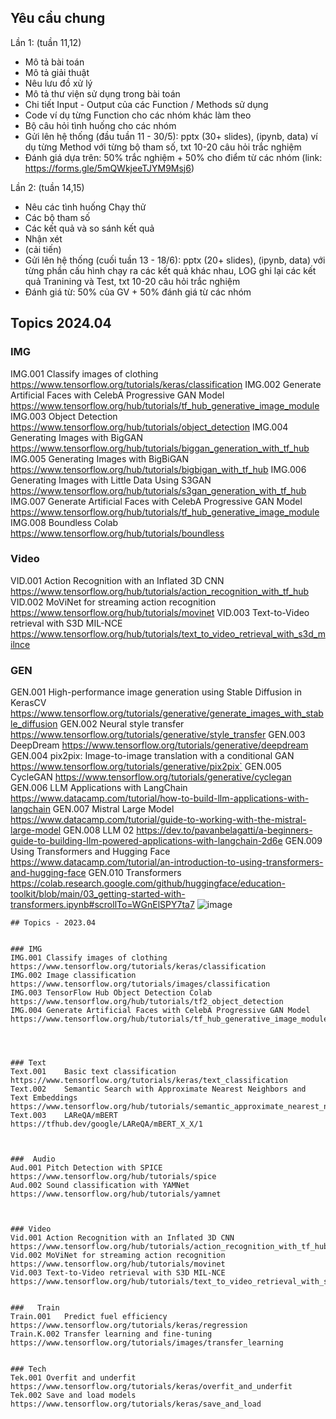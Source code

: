 ## Yêu cầu chung
Lần 1: (tuần 11,12)
- Mô tả bài toán
- Mô tả giải thuật
- Nêu lưu đồ xử lý
- Mô tả thư viện sử dụng trong bài toán
- Chi tiết Input - Output của các Function / Methods sử dụng
- Code ví dụ từng Function cho các nhóm khác làm theo
- Bộ câu hỏi tình huống cho các nhóm
- Gửi lên hệ thống (đầu tuần 11 - 30/5):  pptx (30+ slides), (ipynb, data) ví dụ từng Method với từng bộ tham số, txt 10-20 câu hỏi trắc nghiệm  
- Đánh giá dựa trên: 50% trắc nghiệm  + 50% cho điểm từ các nhóm 
(link:  https://forms.gle/5mQWkjeeTJYM9Msj6) 


Lần 2: (tuần 14,15)
- Nêu các tình huống Chạy thử
- Các bộ tham số
- Các kết quả và so sánh kết quả 
- Nhận xét 
- (cải tiến)
- Gửi lên hệ thống (cuối tuần 13 - 18/6):  pptx (20+ slides), (ipynb, data) với từng phần cấu hình chạy ra các kết quả khác nhau, LOG ghi lại các kết quả Tranining và Test, txt 10-20 câu hỏi trắc nghiệm  
- Đánh giá từ: 50% của GV + 50% đánh giá từ các nhóm 


## Topics 2024.04

### IMG		
IMG.001	Classify images of clothing	https://www.tensorflow.org/tutorials/keras/classification 
IMG.002	Generate Artificial Faces with CelebA Progressive GAN Model	https://www.tensorflow.org/hub/tutorials/tf_hub_generative_image_module
IMG.003	Object Detection 	https://www.tensorflow.org/hub/tutorials/object_detection
IMG.004	Generating Images with BigGAN	https://www.tensorflow.org/hub/tutorials/biggan_generation_with_tf_hub
IMG.005	Generating Images with BigBiGAN	https://www.tensorflow.org/hub/tutorials/bigbigan_with_tf_hub
IMG.006	Generating Images with Little Data Using S3GAN	https://www.tensorflow.org/hub/tutorials/s3gan_generation_with_tf_hub
IMG.007	Generate Artificial Faces with CelebA Progressive GAN Model 	https://www.tensorflow.org/hub/tutorials/tf_hub_generative_image_module
IMG.008	Boundless Colab	https://www.tensorflow.org/hub/tutorials/boundless
		
### Video		
VID.001	Action Recognition with an Inflated 3D CNN	https://www.tensorflow.org/hub/tutorials/action_recognition_with_tf_hub
VID.002	MoViNet for streaming action recognition	https://www.tensorflow.org/hub/tutorials/movinet
VID.003	Text-to-Video retrieval with S3D MIL-NCE	https://www.tensorflow.org/hub/tutorials/text_to_video_retrieval_with_s3d_milnce
		
		
### GEN		
GEN.001	High-performance image generation using Stable Diffusion in KerasCV	https://www.tensorflow.org/tutorials/generative/generate_images_with_stable_diffusion
GEN.002	Neural style transfer	https://www.tensorflow.org/tutorials/generative/style_transfer
GEN.003	DeepDream	https://www.tensorflow.org/tutorials/generative/deepdream
GEN.004	pix2pix: Image-to-image translation with a conditional GAN 	https://www.tensorflow.org/tutorials/generative/pix2pix`
GEN.005	CycleGAN	https://www.tensorflow.org/tutorials/generative/cyclegan
GEN.006	LLM Applications with LangChain 	https://www.datacamp.com/tutorial/how-to-build-llm-applications-with-langchain
GEN.007	Mistral Large Model	https://www.datacamp.com/tutorial/guide-to-working-with-the-mistral-large-model
GEN.008	LLM 02	https://dev.to/pavanbelagatti/a-beginners-guide-to-building-llm-powered-applications-with-langchain-2d6e
GEN.009	Using Transformers and Hugging Face	https://www.datacamp.com/tutorial/an-introduction-to-using-transformers-and-hugging-face
GEN.010	Transformers	https://colab.research.google.com/github/huggingface/education-toolkit/blob/main/03_getting-started-with-transformers.ipynb#scrollTo=WGnElSPY7ta7
![image](https://github.com/AdTekDev/EmT.DS/assets/18588011/3dc9055e-0c3f-4661-8d54-a2f91f76897f)


``` OLDs
## Topics - 2023.04


### IMG	  	  
IMG.001	Classify images of clothing	https://www.tensorflow.org/tutorials/keras/classification   
IMG.002	Image classification	https://www.tensorflow.org/tutorials/images/classification  
IMG.003	TensorFlow Hub Object Detection Colab	https://www.tensorflow.org/hub/tutorials/tf2_object_detection  
IMG.004	Generate Artificial Faces with CelebA Progressive GAN Model	https://www.tensorflow.org/hub/tutorials/tf_hub_generative_image_module  
		
		
		
		
### Text	    	
Text.001	Basic text classification	https://www.tensorflow.org/tutorials/keras/text_classification  
Text.002	Semantic Search with Approximate Nearest Neighbors and Text Embeddings	  https://www.tensorflow.org/hub/tutorials/semantic_approximate_nearest_neighbors  
Text.003	LAReQA/mBERT	https://tfhub.dev/google/LAReQA/mBERT_X_X/1  
		
		
		
###  Audio	  	  
Aud.001	Pitch Detection with SPICE	https://www.tensorflow.org/hub/tutorials/spice  
Aud.002	Sound classification with YAMNet	https://www.tensorflow.org/hub/tutorials/yamnet  
		
		
		
### Video	    	
Vid.001	Action Recognition with an Inflated 3D CNN	https://www.tensorflow.org/hub/tutorials/action_recognition_with_tf_hub  
Vid.002	MoViNet for streaming action recognition	https://www.tensorflow.org/hub/tutorials/movinet  
Vid.003	Text-to-Video retrieval with S3D MIL-NCE	https://www.tensorflow.org/hub/tutorials/text_to_video_retrieval_with_s3d_milnce  
		
		
###   Train	 	  
Train.001	Predict fuel efficiency	https://www.tensorflow.org/tutorials/keras/regression  
Train.K.002	Transfer learning and fine-tuning	https://www.tensorflow.org/tutorials/images/transfer_learning  
		
		
### Tech  	  	
Tek.001	Overfit and underfit	https://www.tensorflow.org/tutorials/keras/overfit_and_underfit  
Tek.002	Save and load models	https://www.tensorflow.org/tutorials/keras/save_and_load    

```
